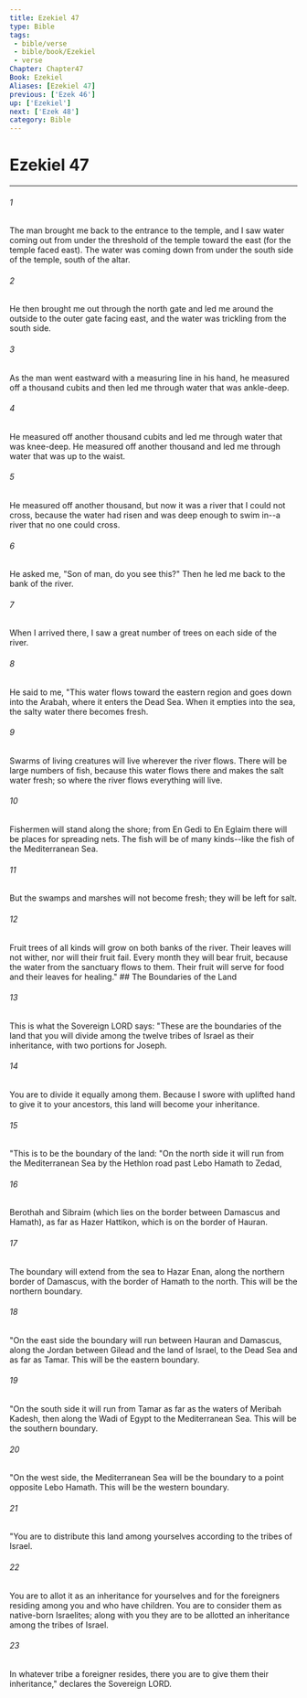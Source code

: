 ```yaml
---
title: Ezekiel 47
type: Bible
tags:
 - bible/verse
 - bible/book/Ezekiel
 - verse
Chapter: Chapter47
Book: Ezekiel
Aliases: [Ezekiel 47]
previous: ['Ezek 46']
up: ['Ezekiel']
next: ['Ezek 48']
category: Bible
---
```

# Ezekiel 47

***


###### 1 
The man brought me back to the entrance to the temple, and I saw water coming out from under the threshold of the temple toward the east (for the temple faced east). The water was coming down from under the south side of the temple, south of the altar. 

###### 2 
He then brought me out through the north gate and led me around the outside to the outer gate facing east, and the water was trickling from the south side. 

###### 3 
As the man went eastward with a measuring line in his hand, he measured off a thousand cubits and then led me through water that was ankle-deep. 

###### 4 
He measured off another thousand cubits and led me through water that was knee-deep. He measured off another thousand and led me through water that was up to the waist. 

###### 5 
He measured off another thousand, but now it was a river that I could not cross, because the water had risen and was deep enough to swim in--a river that no one could cross. 

###### 6 
He asked me, "Son of man, do you see this?" Then he led me back to the bank of the river. 

###### 7 
When I arrived there, I saw a great number of trees on each side of the river. 

###### 8 
He said to me, "This water flows toward the eastern region and goes down into the Arabah, where it enters the Dead Sea. When it empties into the sea, the salty water there becomes fresh. 

###### 9 
Swarms of living creatures will live wherever the river flows. There will be large numbers of fish, because this water flows there and makes the salt water fresh; so where the river flows everything will live. 

###### 10 
Fishermen will stand along the shore; from En Gedi to En Eglaim there will be places for spreading nets. The fish will be of many kinds--like the fish of the Mediterranean Sea. 

###### 11 
But the swamps and marshes will not become fresh; they will be left for salt. 

###### 12 
Fruit trees of all kinds will grow on both banks of the river. Their leaves will not wither, nor will their fruit fail. Every month they will bear fruit, because the water from the sanctuary flows to them. Their fruit will serve for food and their leaves for healing." ## The Boundaries of the Land 

###### 13 
This is what the Sovereign LORD says: "These are the boundaries of the land that you will divide among the twelve tribes of Israel as their inheritance, with two portions for Joseph. 

###### 14 
You are to divide it equally among them. Because I swore with uplifted hand to give it to your ancestors, this land will become your inheritance. 

###### 15 
"This is to be the boundary of the land: "On the north side it will run from the Mediterranean Sea by the Hethlon road past Lebo Hamath to Zedad, 

###### 16 
Berothah and Sibraim (which lies on the border between Damascus and Hamath), as far as Hazer Hattikon, which is on the border of Hauran. 

###### 17 
The boundary will extend from the sea to Hazar Enan, along the northern border of Damascus, with the border of Hamath to the north. This will be the northern boundary. 

###### 18 
"On the east side the boundary will run between Hauran and Damascus, along the Jordan between Gilead and the land of Israel, to the Dead Sea and as far as Tamar. This will be the eastern boundary. 

###### 19 
"On the south side it will run from Tamar as far as the waters of Meribah Kadesh, then along the Wadi of Egypt to the Mediterranean Sea. This will be the southern boundary. 

###### 20 
"On the west side, the Mediterranean Sea will be the boundary to a point opposite Lebo Hamath. This will be the western boundary. 

###### 21 
"You are to distribute this land among yourselves according to the tribes of Israel. 

###### 22 
You are to allot it as an inheritance for yourselves and for the foreigners residing among you and who have children. You are to consider them as native-born Israelites; along with you they are to be allotted an inheritance among the tribes of Israel. 

###### 23 
In whatever tribe a foreigner resides, there you are to give them their inheritance," declares the Sovereign LORD. 
